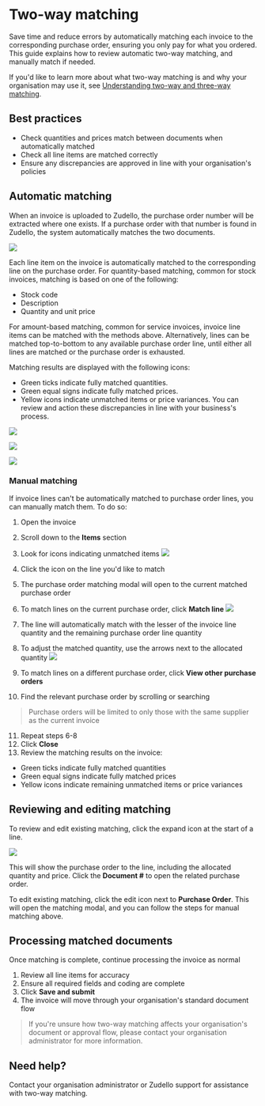 # Two-way matching

Save time and reduce errors by automatically matching each invoice to the corresponding purchase order, ensuring you only pay for what you ordered. This guide explains how to review automatic two-way matching, and manually match if needed.

If you'd like to learn more about what two-way matching is and why your organisation may use it, see [Understanding two-way and three-way matching](understanding-two-way-and-three-way-matching.md).
## Best practices

- Check quantities and prices match between documents when automatically matched
- Check all line items are matched correctly
- Ensure any discrepancies are approved in line with your organisation's policies

## Automatic matching

When an invoice is uploaded to Zudello, the purchase order number will be extracted where one exists. If a purchase order with that number is found in Zudello, the system automatically matches the two documents.

![](../images/CleanShot%202025-03-07%20at%2007.21.40@2x.png)

Each line item on the invoice is automatically matched to the corresponding line on the purchase order. For quantity-based matching, common for stock invoices, matching is based on one of the following:
- Stock code
- Description
- Quantity and unit price

For amount-based matching, common for service invoices, invoice line items can be matched with the methods above. Alternatively, lines can be matched top-to-bottom to any available purchase order line, until either all lines are matched or the purchase order is exhausted.

Matching results are displayed with the following icons:
   - Green ticks indicate fully matched quantities.
   - Green equal signs indicate fully matched prices.
   - Yellow icons indicate unmatched items or price variances. You can review and action these discrepancies in line with your business's process.

![](../images/CleanShot%202025-03-07%20at%2007.25.09@2x.png)

![](../images/CleanShot%202025-03-07%20at%2007.27.02@2x.png)

![](../images/CleanShot%202025-03-07%20at%2007.30.00@2x.png)

### Manual matching

If invoice lines can't be automatically matched to purchase order lines, you can manually match them. To do so:

1. Open the invoice
2. Scroll down to the **Items** section
3. Look for icons indicating unmatched items
![](../images/CleanShot%202025-03-07%20at%2007.36.11@2x.png)
   
4. Click the icon on the line you'd like to match
5. The purchase order matching modal will open to the current matched purchase order
6. To match lines on the current purchase order, click **Match line** 
![](../images/CleanShot%202025-03-07%20at%2007.39.36@2x.png)
   
7. The line will automatically match with the lesser of the invoice line quantity and the remaining purchase order line quantity
8. To adjust the matched quantity, use the arrows next to the allocated quantity
![](../images/CleanShot%202025-03-07%20at%2007.42.50@2x.png)

9. To match lines on a different purchase order, click **View other purchase orders** 
10. Find the relevant purchase order by scrolling or searching
 > Purchase orders will be limited to only those with the same supplier as the current invoice
11. Repeat steps 6-8
12. Click **Close**
13. Review the matching results on the invoice:
   - Green ticks indicate fully matched quantities
   - Green equal signs indicate fully matched prices
   - Yellow icons indicate remaining unmatched items or price variances

## Reviewing and editing matching

To review and edit existing matching, click the expand icon at the start of a line.

![](../images/CleanShot%202025-03-09%20at%2009.20.25@2x.png)

This will show the purchase order to the line, including the allocated quantity and price. Click the **Document #** to open the related purchase order.

To edit existing matching, click the edit icon next to **Purchase Order**. This will open the matching modal, and you can follow the steps for manual matching above. 

## Processing matched documents

Once matching is complete, continue processing the invoice as normal

1. Review all line items for accuracy
2. Ensure all required fields and coding are complete
3. Click **Save and submit**
4. The invoice will move through your organisation's standard document flow
   
> If you're unsure how two-way matching affects your organisation's document or approval flow, please contact your organisation administrator for more information. 

## Need help?

Contact your organisation administrator or Zudello support for assistance with two-way matching.